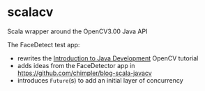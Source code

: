 # scalacv
Scala wrapper around the OpenCV3.00 Java API

The FaceDetect test app:
* rewrites the [Introduction to Java Development](http://docs.opencv.org/3.0-last-rst/doc/tutorials/introduction/desktop_java/java_dev_intro.html) OpenCV tutorial
* adds ideas from the FaceDetector app in https://github.com/chimpler/blog-scala-javacv
* introduces `Future`(s) to add an initial layer of concurrency
